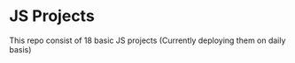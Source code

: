 <h1>JS Projects</h1>
This repo consist of 18 basic JS projects (Currently deploying them on daily basis)
